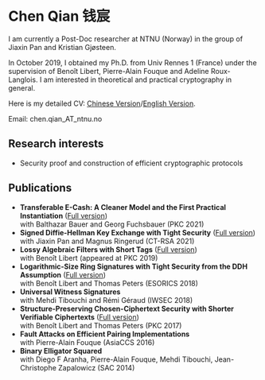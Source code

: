 # Chen Qian 钱宸

I am currently a Post-Doc researcher at NTNU (Norway) in the group of Jiaxin Pan and Kristian Gjøsteen.

In October 2019, I obtained my Ph.D. from Univ Rennes 1 (France) under the supervision of Benoît Libert, Pierre-Alain Fouque and Adeline Roux-Langlois. I am interested in theoretical and practical cryptography in general.

Here is my detailed CV: [Chinese Version](CV/CV_ChenQian_Chinese.pdf)/[English Version](CV/CV_ChenQian_English.pdf).

Email: chen.qian_AT_ntnu.no

## Research interests

- Security proof and construction of efficient cryptographic protocols

## Publications

- **Transferable E-Cash: A Cleaner Model and the First Practical Instantiation** ([Full version](MyPapers/transferable-ecash-pkc.pdf))\
  with Balthazar Bauer and  Georg Fuchsbauer (PKC 2021)
- **Signed Diffie-Hellman Key Exchange with Tight Security** ([Full version](MyPapers/SignedDH-RSA.pdf))  \
  with Jiaxin Pan and Magnus Ringerud (CT-RSA 2021)
- **Lossy Algebraic Filters with Short Tags**  ([Full version](MyPapers/LAF-PKC.pdf))\
  with Benoît Libert (appeared at PKC 2019)
- **Logarithmic-Size Ring Signatures with Tight Security from the DDH Assumption**  ([Full version](MyPapers/tight-ring-sig-full-version.pdf))\
  with Benoît Libert and Thomas Peters (ESORICS 2018)
- **Universal Witness Signatures**  \
  with Mehdi Tibouchi and Rémi Géraud (IWSEC 2018)
- **Structure-Preserving Chosen-Ciphertext Security with Shorter Verifiable Ciphertexts** ([Full version](MyPapers/SP-CCA-PKC17_full-version.pdf)) \
  with Benoît Libert and Thomas Peters (PKC 2017)
- **Fault Attacks on Efficient Pairing Implementations**  \
  with Pierre-Alain Fouque (AsiaCCS 2016)
- **Binary Elligator Squared**  \
  with Diego F Aranha, Pierre-Alain Fouque, Mehdi Tibouchi, Jean-Christophe Zapalowicz (SAC 2014)
